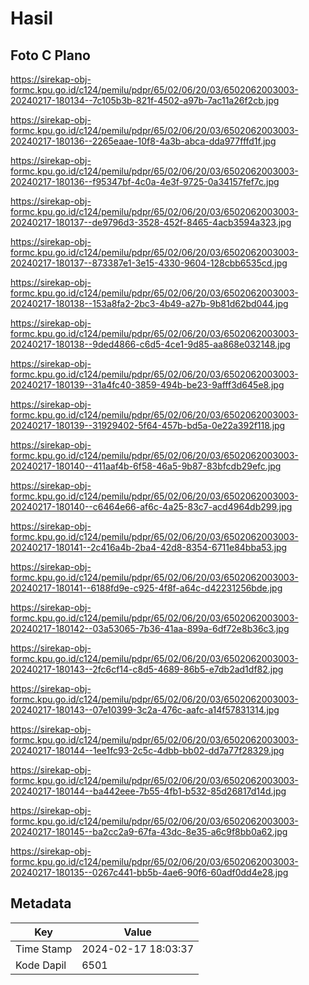 # Hasil

## Foto C Plano

https://sirekap-obj-formc.kpu.go.id/c124/pemilu/pdpr/65/02/06/20/03/6502062003003-20240217-180134--7c105b3b-821f-4502-a97b-7ac11a26f2cb.jpg

https://sirekap-obj-formc.kpu.go.id/c124/pemilu/pdpr/65/02/06/20/03/6502062003003-20240217-180136--2265eaae-10f8-4a3b-abca-dda977fffd1f.jpg

https://sirekap-obj-formc.kpu.go.id/c124/pemilu/pdpr/65/02/06/20/03/6502062003003-20240217-180136--f95347bf-4c0a-4e3f-9725-0a34157fef7c.jpg

https://sirekap-obj-formc.kpu.go.id/c124/pemilu/pdpr/65/02/06/20/03/6502062003003-20240217-180137--de9796d3-3528-452f-8465-4acb3594a323.jpg

https://sirekap-obj-formc.kpu.go.id/c124/pemilu/pdpr/65/02/06/20/03/6502062003003-20240217-180137--873387e1-3e15-4330-9604-128cbb6535cd.jpg

https://sirekap-obj-formc.kpu.go.id/c124/pemilu/pdpr/65/02/06/20/03/6502062003003-20240217-180138--153a8fa2-2bc3-4b49-a27b-9b81d62bd044.jpg

https://sirekap-obj-formc.kpu.go.id/c124/pemilu/pdpr/65/02/06/20/03/6502062003003-20240217-180138--9ded4866-c6d5-4ce1-9d85-aa868e032148.jpg

https://sirekap-obj-formc.kpu.go.id/c124/pemilu/pdpr/65/02/06/20/03/6502062003003-20240217-180139--31a4fc40-3859-494b-be23-9afff3d645e8.jpg

https://sirekap-obj-formc.kpu.go.id/c124/pemilu/pdpr/65/02/06/20/03/6502062003003-20240217-180139--31929402-5f64-457b-bd5a-0e22a392f118.jpg

https://sirekap-obj-formc.kpu.go.id/c124/pemilu/pdpr/65/02/06/20/03/6502062003003-20240217-180140--411aaf4b-6f58-46a5-9b87-83bfcdb29efc.jpg

https://sirekap-obj-formc.kpu.go.id/c124/pemilu/pdpr/65/02/06/20/03/6502062003003-20240217-180140--c6464e66-af6c-4a25-83c7-acd4964db299.jpg

https://sirekap-obj-formc.kpu.go.id/c124/pemilu/pdpr/65/02/06/20/03/6502062003003-20240217-180141--2c416a4b-2ba4-42d8-8354-6711e84bba53.jpg

https://sirekap-obj-formc.kpu.go.id/c124/pemilu/pdpr/65/02/06/20/03/6502062003003-20240217-180141--6188fd9e-c925-4f8f-a64c-d42231256bde.jpg

https://sirekap-obj-formc.kpu.go.id/c124/pemilu/pdpr/65/02/06/20/03/6502062003003-20240217-180142--03a53065-7b36-41aa-899a-6df72e8b36c3.jpg

https://sirekap-obj-formc.kpu.go.id/c124/pemilu/pdpr/65/02/06/20/03/6502062003003-20240217-180143--2fc6cf14-c8d5-4689-86b5-e7db2ad1df82.jpg

https://sirekap-obj-formc.kpu.go.id/c124/pemilu/pdpr/65/02/06/20/03/6502062003003-20240217-180143--07e10399-3c2a-476c-aafc-a14f57831314.jpg

https://sirekap-obj-formc.kpu.go.id/c124/pemilu/pdpr/65/02/06/20/03/6502062003003-20240217-180144--1ee1fc93-2c5c-4dbb-bb02-dd7a77f28329.jpg

https://sirekap-obj-formc.kpu.go.id/c124/pemilu/pdpr/65/02/06/20/03/6502062003003-20240217-180144--ba442eee-7b55-4fb1-b532-85d26817d14d.jpg

https://sirekap-obj-formc.kpu.go.id/c124/pemilu/pdpr/65/02/06/20/03/6502062003003-20240217-180145--ba2cc2a9-67fa-43dc-8e35-a6c9f8bb0a62.jpg

https://sirekap-obj-formc.kpu.go.id/c124/pemilu/pdpr/65/02/06/20/03/6502062003003-20240217-180135--0267c441-bb5b-4ae6-90f6-60adf0dd4e28.jpg


## Metadata

| Key        | Value               |
| ---------- | ------------------- |
| Time Stamp | 2024-02-17 18:03:37 |
| Kode Dapil | 6501                |



